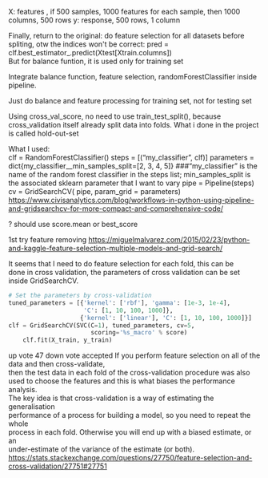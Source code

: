 X: features , if 500 samples, 1000 features for each sample, then 1000 columns, 500 rows
y: response, 500 rows, 1 column

Finally, return to the original: 
do feature selection for all datasets before spliting, otw the indices won't be correct:
pred = clf.best_estimator_.predict(Xtest[Xtrain.columns])  
But for balance funtion, it is used only for training set

Integrate balance function, feature selection, randomForestClassifier inside pipeline.  

Just do balance and feature processing for training set, not for testing set

Using cross_val_score, no need to use train_test_split(), because cross_validation itself
already split data into folds. What i done in the project is called hold-out-set

What I used:  
clf = RandomForestClassifier()
steps = [(“my_classifier”, clf)]
parameters = dict{my_classifier__min_samples_split=[2, 3, 4, 5]}  ###“my_classifier” is the name of the random forest classifier in the steps list; min_samples_split is the associated sklearn parameter that I want to vary
pipe = Pipeline(steps)
cv = GridSearchCV( pipe, param_grid = parameters)  
https://www.civisanalytics.com/blog/workflows-in-python-using-pipeline-and-gridsearchcv-for-more-compact-and-comprehensive-code/

? should use score.mean or best_score

1st try feature removing https://miguelmalvarez.com/2015/02/23/python-and-kaggle-feature-selection-multiple-models-and-grid-search/

It seems that I need to do feature selection for each fold, this can be  
done in cross validation, the parameters of cross validation can be set   
inside GridSearchCV.  
```python
# Set the parameters by cross-validation
tuned_parameters = [{'kernel': ['rbf'], 'gamma': [1e-3, 1e-4],
                     'C': [1, 10, 100, 1000]},
                    {'kernel': ['linear'], 'C': [1, 10, 100, 1000]}]  
clf = GridSearchCV(SVC(C=1), tuned_parameters, cv=5,
                       scoring='%s_macro' % score)
    clf.fit(X_train, y_train)
```  
up vote
47
down vote
accepted
If you perform feature selection on all of the data and then cross-validate,  
then the test data in each fold of the cross-validation procedure was also  
used to choose the features and this is what biases the performance analysis.  
The key idea is that cross-validation is a way of estimating the generalisation  
performance of a process for building a model, so you need to repeat the whole  
process in each fold. Otherwise you will end up with a biased estimate, or an   
under-estimate of the variance of the estimate (or both).  
https://stats.stackexchange.com/questions/27750/feature-selection-and-cross-validation/27751#27751
